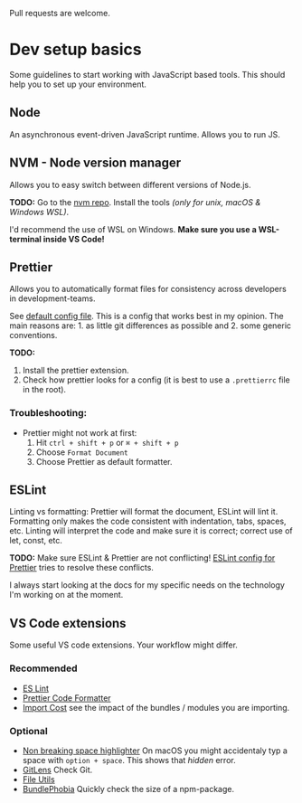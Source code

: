 Pull requests are welcome.

# Dev setup basics

Some guidelines to start working with JavaScript based tools. This should help you to set up your environment.

## Node

An asynchronous event-driven JavaScript runtime. Allows you to run JS.

## NVM - Node version manager

Allows you to easy switch between different versions of Node.js.

**TODO:** Go to the [nvm repo](https://github.com/nvm-sh/nvm). Install the tools _(only for unix, macOS & Windows WSL)_.

I'd recommend the use of WSL on Windows. **Make sure you use a WSL-terminal inside VS Code!**

## Prettier

Allows you to automatically format files for consistency across developers in development-teams.

See [default config file](/.prettierrc). This is a config that works best in my opinion. The main reasons are: 1. as little git differences as possible and 2. some generic conventions.

**TODO:**

1. Install the prettier extension.
2. Check how prettier looks for a config (it is best to use a `.prettierrc` file in the root).

### Troubleshooting:

- Prettier might not work at first:
  1. Hit `ctrl + shift + p` or `⌘ + shift + p`
  2. Choose `Format Document`
  3. Choose Prettier as default formatter.

## ESLint

Linting vs formatting: Prettier will format the document, ESLint will lint it. Formatting only makes the code consistent with indentation, tabs, spaces, etc. Linting will interpret the code and make sure it is correct; correct use of let, const, etc.

**TODO:** Make sure ESLint & Prettier are not conflicting! [ESLint config for Prettier](https://github.com/prettier/eslint-config-prettier#installation) tries to resolve these conflicts.

I always start looking at the docs for my specific needs on the technology I'm working on at the moment.

## VS Code extensions

Some useful VS code extensions. Your workflow might differ.

### Recommended

- [ES Lint](https://marketplace.visualstudio.com/items?itemName=dbaeumer.vscode-eslint)
- [Prettier Code Formatter](https://marketplace.visualstudio.com/items?itemName=esbenp.prettier-vscode)
- [Import Cost](https://marketplace.visualstudio.com/items?itemName=wix.vscode-import-cost) see the impact of the bundles / modules you are importing.

### Optional

- [Non breaking space highlighter](https://marketplace.visualstudio.com/items?itemName=viktorzetterstrom.non-breaking-space-highlighter) On macOS you might accidentaly typ a space with `option + space`. This shows that _hidden_ error.
- [GitLens](https://marketplace.visualstudio.com/items?itemName=eamodio.gitlens) Check Git.
- [File Utils](https://marketplace.visualstudio.com/items?itemName=sleistner.vscode-fileutils)
- [BundlePhobia](https://marketplace.visualstudio.com/items?itemName=crewsycrews.bundlephobia-support) Quickly check the size of a npm-package.
